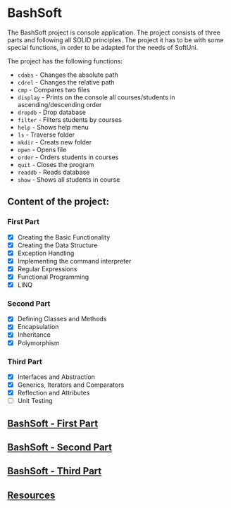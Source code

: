 # BashSoft
The BashSoft project is console application. The project consists of three parts and following all SOLID principles. The project it has to be with some special functions, in order to be adapted for the needs of SoftUni. 

The project has the following functions:
- `cdabs` - Changes the absolute path
- `cdrel` - Changes the relative path
- `cmp` - Compares two files
- `display` - Prints on the console all courses/students in ascending/descending order
- `dropdb` - Drop database
- `filter` - Filters students by courses
- `help` - Shows help menu
- `ls` - Traverse folder
- `mkdir` - Creats new folder
- `open` - Opens file
- `order` - Orders students in courses
- `quit` - Closes the program
- `readdb` - Reads database
- `show` - Shows all students in course

## Content of the project:

### First Part

- [X] Creating the Basic Functionality
- [X] Creating the Data Structure
- [X] Exception Handling
- [X] Implementing the command interpreter
- [X] Regular Expressions
- [X] Functional Programming
- [X] LINQ

### Second Part

- [X] Defining Classes and Methods
- [X] Encapsulation
- [X] Inheritance
- [X] Polymorphism

### Third Part

- [X] Interfaces and Abstraction
- [X] Generics, Iterators and Comparators
- [X] Reflection and Attributes
- [ ] Unit Testing

## [BashSoft - First Part](https://github.com/dobroslav-atanasov/BashSoft/tree/master/BashSoft-FirstPart) 

## [BashSoft - Second Part](https://github.com/dobroslav-atanasov/BashSoft/tree/master/BashSoft-SecondPart)

## [BashSoft - Third Part](https://github.com/dobroslav-atanasov/BashSoft/tree/master/BashSoft-ThirdPart)

## [Resources](https://github.com/dobroslav-atanasov/BashSoft/tree/master/Resources)